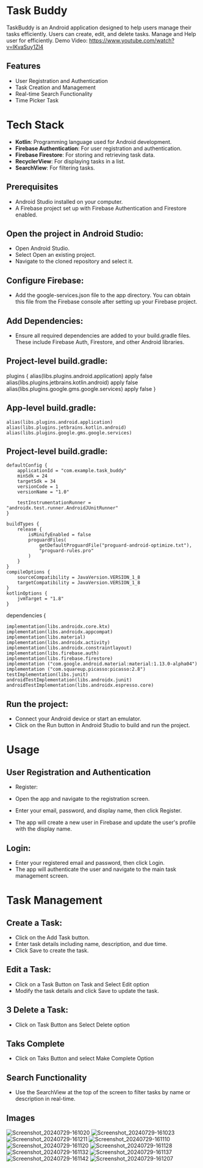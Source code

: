 
# Task Buddy

TaskBuddy is an Android application designed to help users manage their tasks efficiently. Users can create, edit, and delete tasks.
Manage and Help user for efficiently.
Demo Video: https://www.youtube.com/watch?v=IKvaSuy1Zl4





## Features

- User Registration and Authentication
- Task Creation and Management
- Real-time Search Functionality
- Time Picker Task
# Tech Stack

- **Kotlin**: Programming language used for Android development.
- **Firebase Authentication**: For user registration and authentication.
- **Firebase Firestore**: For storing and retrieving task data.
- **RecyclerView**: For displaying tasks in a list.
- **SearchView**: For filtering tasks.

## Prerequisites

- Android Studio installed on your computer.
- A Firebase project set up with Firebase Authentication and Firestore enabled.
## Open the project in Android Studio:
- Open Android Studio.
- Select Open an existing project.
- Navigate to the cloned repository and select it.

## Configure Firebase:
- Add the google-services.json file to the app directory. You can obtain this file from the Firebase console after setting up your Firebase project.

## Add Dependencies:
- Ensure all required dependencies are added to your build.gradle files. These include Firebase Auth, Firestore, and other Android libraries.

## Project-level build.gradle:


  plugins {
    alias(libs.plugins.android.application) apply false
    alias(libs.plugins.jetbrains.kotlin.android) apply false
    alias(libs.plugins.google.gms.google.services) apply false
  }

## App-level build.gradle:

    alias(libs.plugins.android.application)
    alias(libs.plugins.jetbrains.kotlin.android)
    alias(libs.plugins.google.gms.google.services)

## Project-level build.gradle:


    defaultConfig {
        applicationId = "com.example.task_buddy"
        minSdk = 24
        targetSdk = 34
        versionCode = 1
        versionName = "1.0"

        testInstrumentationRunner = "androidx.test.runner.AndroidJUnitRunner"
    }

    buildTypes {
        release {
            isMinifyEnabled = false
            proguardFiles(
                getDefaultProguardFile("proguard-android-optimize.txt"),
                "proguard-rules.pro"
            )
        }
    }
    compileOptions {
        sourceCompatibility = JavaVersion.VERSION_1_8
        targetCompatibility = JavaVersion.VERSION_1_8
    }
    kotlinOptions {
        jvmTarget = "1.8"
    }


dependencies {

    implementation(libs.androidx.core.ktx)
    implementation(libs.androidx.appcompat)
    implementation(libs.material)
    implementation(libs.androidx.activity)
    implementation(libs.androidx.constraintlayout)
    implementation(libs.firebase.auth)
    implementation(libs.firebase.firestore)
    implementation ("com.google.android.material:material:1.13.0-alpha04")
    implementation ("com.squareup.picasso:picasso:2.8")
    testImplementation(libs.junit)
    androidTestImplementation(libs.androidx.junit)
    androidTestImplementation(libs.androidx.espresso.core)


## Run the project:

- Connect your Android device or start an emulator.
- Click on the Run button in Android Studio to build and run the project.

# Usage
## User Registration and Authentication

- Register:

- Open the app and navigate to the registration screen.
- Enter your email, password, and display name, then click Register.
- The app will create a new user in Firebase and update the user's profile with the display name.

## Login:

- Enter your registered email and password, then click Login.
- The app will authenticate the user and navigate to the main task management screen.

# Task Management
## Create a Task:

- Click on the Add Task button.
- Enter task details including name, description, and due time.
- Click Save to create the task.

## Edit a Task:

- Click on a Task Button on Task and Select Edit option 
- Modify the task details and click Save to update the task.

## 3 Delete a Task:

- Click on Task Button ans Select Delete option

## Taks Complete 
- Click on Taks Button and select Make Complete Option
## Search Functionality
- Use the SearchView at the top of the screen to filter tasks by name or description in real-time.

## Images
![Screenshot_20240729-161020](https://github.com/user-attachments/assets/9080532c-ff61-44eb-b62e-ffde0d60e264)
![Screenshot_20240729-161023](https://github.com/user-attachments/assets/b654ffa2-934b-4a0c-8aed-cb3c5472fe50)
![Screenshot_20240729-161211](https://github.com/user-attachments/assets/0e44df27-5f53-4eb1-95d6-35243ead756b)
![Screenshot_20240729-161110](https://github.com/user-attachments/assets/34cf5223-7a6b-4491-b352-a82f2718d866)
![Screenshot_20240729-161120](https://github.com/user-attachments/assets/a12b97e0-9dbd-43bf-97c6-45a6bab1aa80)
![Screenshot_20240729-161128](https://github.com/user-attachments/assets/8bc09744-1a99-42e9-b364-7c824261cba4)
![Screenshot_20240729-161132](https://github.com/user-attachments/assets/aad66e36-ddb6-4d83-b428-d650a1801333)
![Screenshot_20240729-161137](https://github.com/user-attachments/assets/2f99dd1d-e431-49d3-a0f0-28db690d27ea)
![Screenshot_20240729-161142](https://github.com/user-attachments/assets/05c9d80f-6bbc-460c-bdf8-aa15b1e6825d)
![Screenshot_20240729-161207](https://github.com/user-attachments/assets/0244a4e0-ae5e-4768-9dea-4ab61352de47)




